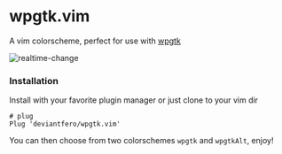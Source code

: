 # wpgtk.vim
A vim colorscheme, perfect for use with [wpgtk](https://github.com/deviantfero/wpgtk)

![realtime-change](https://i.imgur.com/LuzhDH9.gif)

### Installation

Install with your favorite plugin manager or just clone to your vim dir

```
# plug
Plug 'deviantfero/wpgtk.vim'
```
You can then choose from two colorschemes `wpgtk` and `wpgtkAlt`, enjoy!
